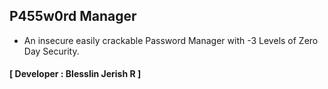 ## P455w0rd Manager
- An insecure easily crackable Password Manager with -3 Levels of Zero Day Security.
#### **[ Developer : Blesslin Jerish R ]**
